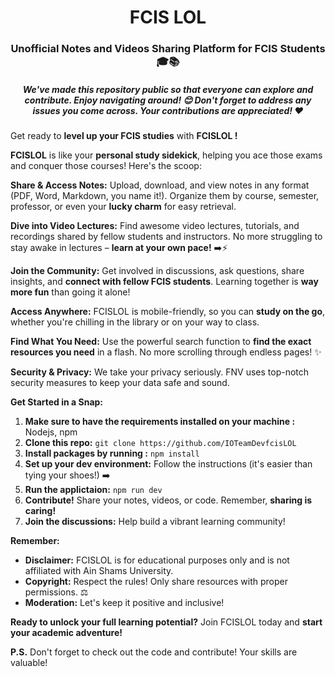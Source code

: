 <h1 align='center'>FCIS LOL</h1>


<h3 align='center'>Unofficial Notes and Videos Sharing Platform for FCIS Students 🎓📚</h3>

<h5 align="center">We've made this repository public so that everyone can explore and contribute. Enjoy navigating around! 😊 Don't forget to address any issues you come across. Your contributions are appreciated! ♥️</h5>


 Get ready to **level up your FCIS studies** with **FCISLOL !** 

**FCISLOL** is like your **personal study sidekick**, helping you ace those exams and conquer those courses!  Here's the scoop:

**Share & Access Notes:** Upload, download, and view notes in any format (PDF, Word, Markdown, you name it!). Organize them by course, semester, professor, or even your **lucky charm**  for easy retrieval.

**Dive into Video Lectures:** Find awesome video lectures, tutorials, and recordings shared by fellow students and instructors. No more struggling to stay awake in lectures – **learn at your own pace!** ➡️⚡️

**Join the Community:** Get involved in discussions, ask questions, share insights, and **connect with fellow FCIS students**. Learning together is **way more fun** than going it alone! 

**Access Anywhere:** FCISLOL is mobile-friendly, so you can **study on the go**, whether you're chilling in the library or on your way to class. 

**Find What You Need:** Use the powerful search function to **find the exact resources you need** in a flash. No more scrolling through endless pages! ✨

**Security & Privacy:** We take your privacy seriously. FNV uses top-notch security measures to keep your data safe and sound. 

**Get Started in a Snap:**

1. **Make sure to have the requirements installed on your machine :** Nodejs, npm
2. **Clone this repo:** `git clone https://github.com/IOTeamDevfcisLOL`
3. **Install packages by running :** `npm install`
5. **Set up your dev environment:** Follow the instructions (it's easier than tying your shoes!) ➡️
6. **Run the applictaion:** `npm run dev`
8. **Contribute!** Share your notes, videos, or code. Remember, **sharing is caring!** 
9. **Join the discussions:** Help build a vibrant learning community! 

**Remember:**

- **Disclaimer:** FCISLOL is for educational purposes only and is not affiliated with Ain Shams University. 
- **Copyright:** Respect the rules! Only share resources with proper permissions. ⚖️
- **Moderation:** Let's keep it positive and inclusive! 

**Ready to unlock your full learning potential?** Join FCISLOL today and **start your academic adventure!** 

**P.S.** Don't forget to check out the code and contribute! Your skills are valuable! 
